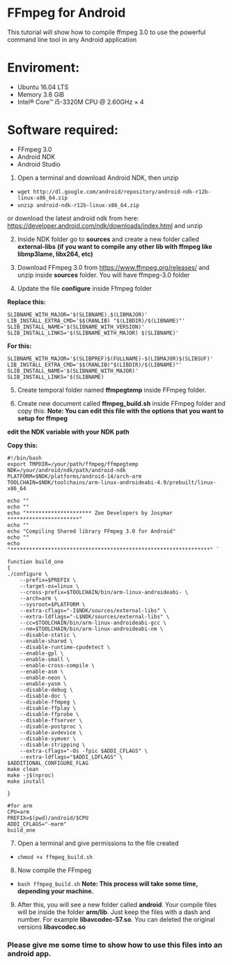 # FFmpeg for Android

This tutorial will show how to compile ffmpeg 3.0 to use the powerful command line tool in any Android application

# Enviroment:
* Ubuntu 16.04 LTS
* Memory 3.8 GiB
* Intel® Core™ i5-3320M CPU @ 2.60GHz × 4

# Software required:
* FFmpeg 3.0
* Android NDK
* Android Studio


1. Open a terminal and download Android NDK, then unzip
* `wget http://dl.google.com/android/repository/android-ndk-r12b-linux-x86_64.zip`
* `unzip android-ndk-r12b-linux-x86_64.zip` 

or download the latest android ndk from here: https://developer.android.com/ndk/downloads/index.html and unzip



2. Inside NDK folder go to **sources** and create a new folder called **external-libs** **(if you want to compile any other lib with ffmpeg like libmp3lame, libx264, etc)**



3. Download FFmpeg 3.0 from https://www.ffmpeg.org/releases/ and unzip inside 
**sources** folder. You will have ffmpeg-3.0 folder



4. Update the file **configure** inside Ffmpeg folder

**Replace this:**

`SLIBNAME_WITH_MAJOR='$(SLIBNAME).$(LIBMAJOR)'
LIB_INSTALL_EXTRA_CMD='$$(RANLIB) "$(LIBDIR)/$(LIBNAME)"'
SLIB_INSTALL_NAME='$(SLIBNAME_WITH_VERSION)'
SLIB_INSTALL_LINKS='$(SLIBNAME_WITH_MAJOR) $(SLIBNAME)'`

**For this:**

`SLIBNAME_WITH_MAJOR='$(SLIBPREF)$(FULLNAME)-$(LIBMAJOR)$(SLIBSUF)'  
LIB_INSTALL_EXTRA_CMD='$$(RANLIB)"$(LIBDIR)/$(LIBNAME)"'  
SLIB_INSTALL_NAME='$(SLIBNAME_WITH_MAJOR)'  
SLIB_INSTALL_LINKS='$(SLIBNAME)`



5. Create temporal folder named **ffmpegtemp** inside FFmpeg folder.



6. Create new document called **ffmpeg_build.sh** inside FFmpeg folder and copy this:
**Note: You can edit this file with the options that you want to setup for ffmpeg**

**edit the NDK variable with your NDK path**

**Copy this:**
```
#!/bin/bash
export TMPDIR=/your/path/ffmpeg/ffmpegtemp
NDK=/your/android/ndk/path/android-ndk
PLATFORM=$NDK/platforms/android-14/arch-arm
TOOLCHAIN=$NDK/toolchains/arm-linux-androideabi-4.9/prebuilt/linux-x86_64

echo ""
echo ""
echo "********************* Zoe Developers by Josymar ***********************"
echo ""
echo "Compiling Shared library FFmpeg 3.0 for Android"
echo ""
echo "****************************************************************" `

function build_one
{
./configure \
    --prefix=$PREFIX \
    --target-os=linux \
    --cross-prefix=$TOOLCHAIN/bin/arm-linux-androideabi- \
    --arch=arm \
    --sysroot=$PLATFORM \
    --extra-cflags="-I$NDK/sources/external-libs" \
    --extra-ldflags="-L$NDK/sources/external-libs" \
    --cc=$TOOLCHAIN/bin/arm-linux-androideabi-gcc \
    --nm=$TOOLCHAIN/bin/arm-linux-androideabi-nm \
    --disable-static \
    --enable-shared \
    --disable-runtime-cpudetect \
    --enable-gpl \
    --enable-small \
    --enable-cross-compile \
    --enable-asm \
    --enable-neon \
    --enable-yasm \
    --disable-debug \
    --disable-doc \
    --disable-ffmpeg \
    --disable-ffplay \
    --disable-ffprobe \
    --disable-ffserver \
    --disable-postproc \
    --disable-avdevice \
    --disable-symver \
    --disable-stripping \
    --extra-cflags="-Os -fpic $ADDI_CFLAGS" \
    --extra-ldflags="$ADDI_LDFLAGS" \
$ADDITIONAL_CONFIGURE_FLAG
make clean
make -j$(nproc)
make install

}

#for arm 
CPU=arm
PREFIX=$(pwd)/android/$CPU 
ADDI_CFLAGS="-marm"
build_one
```


7. Open a terminal and give permissions to the file created 
* `chmod +x ffmpeg_build.sh`



8. Now compile the FFmpeg 
* `bash ffmpeg_build.sh`
**Note: This process will take some time, depending your machine.**



9. After this, you will see a new folder called **android**. Your compile files will be inside the folder **arm/lib**. Just keep the files with a dash and number. For example **libavcodec-57.so**. You can deleted the original versions **libavcodec.so**



### Please give me some time to show how to use this files into an android app.


